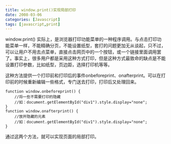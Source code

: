 ```yaml
---
title: window.print()实现局部打印
date: 2008-03-06
categories: [Javascript]
tags: [javascript,print]
---
```


window.print()  实际上，是浏览器打印功能菜单的一种程序调用。与点击打印功能菜单一样，不能精确分页，不能设置纸型，套打的问题更加无从谈起，只不过，可以让用户不用去点菜单，直接点击网页中的一个按钮，或一个链接里面调用罢了。事实上，很多用户都是采用这种方式打印，但是这种方式最致命的缺点是不能设置打印参数，比如纸型，页边距，选择打印机等等。
<!--more-->

这种方法提供一个打印前和打印后的事件onbeforeprint、onafterprint。可以在打印前的时候重新编辑一些格式，专门送去打印，打印后又处理回来。

```
function window.onbeforeprint() {
    //将一些不需要打印的隐藏
    //如：document.getElementById("div1").style.display="none";
}
function window.onafterprint() {
    //放开隐藏的元素
    //如：document.getElementById("div1").style.display="none";
}
```

通过这两个方法，就可以实现页面的局部打印。



